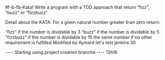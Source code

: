 #f-b-fb-Kata1
Write a program with a TDD approach that return “fizz”, “buzz” or “fizzbuzz”

Detail about the KATA:
For a given natural number greater than zero return:

“fizz” if the number is dividable by 3
“buzz” if the number is dividable by 5
“fizzbuzz” if the number is dividable by 15
the same number if no other requirement is fulfilled
Modified by Aymard let's test jenkins 30

---- Starting using project creation branche ---- 12h16
